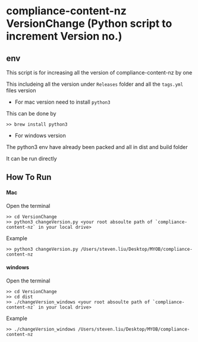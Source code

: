 # compliance-content-nz VersionChange (Python script to increment Version no.)

## env

This script is for increasing all the version of compliance-content-nz by one

This includeing all the version under `Releases` folder and all the `tags.yml` files version

* For mac version need to install `python3` 

This can be done by 

```
>> brew install python3
```

* For windows version 

The python3 env have already been packed and all in dist and build folder

It can be run directly


## How To Run


####  Mac

Open the terminal

```
>> cd VersionChange
>> python3 changeVersion.py <your root absoulte path of `compliance-content-nz` in your local drive>
```

Example

```
>> python3 changeVersion.py /Users/steven.liu/Desktop/MYOB/compliance-content-nz
```

#### windows 

Open the terminal

```
>> cd VersionChange
>> cd dist
>> ./changeVersion_windows <your root absoulte path of `compliance-content-nz` in your local drive>
```
Example 

```
>> ./changeVersion_windows /Users/steven.liu/Desktop/MYOB/compliance-content-nz
```



